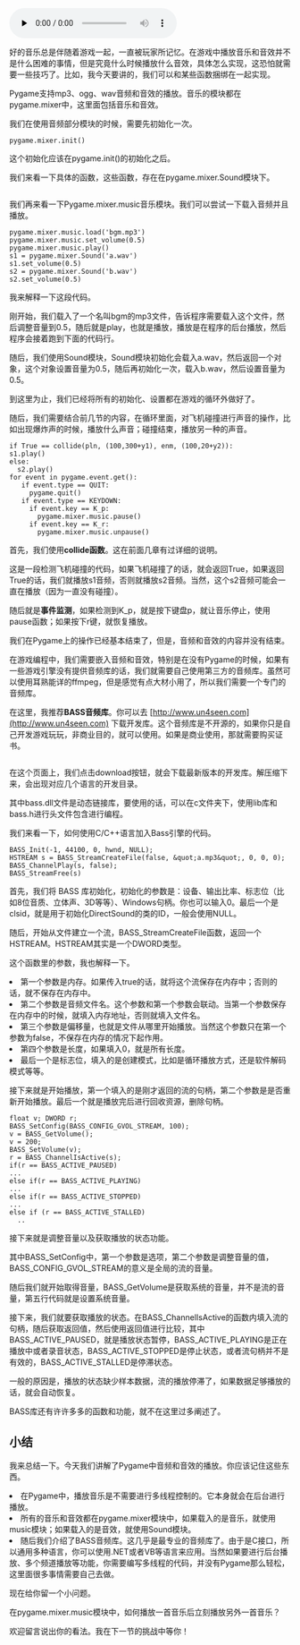 <audio id="audio" title="第15讲 | 如何载入背景音乐和音效？" controls="" preload="none"><source id="mp3" src="https://static001.geekbang.org/resource/audio/d6/68/d6924e7807e48a266c6d8535c4ecd868.mp3"></audio>

好的音乐总是伴随着游戏一起，一直被玩家所记忆。在游戏中播放音乐和音效并不是什么困难的事情，但是究竟什么时候播放什么音效，具体怎么实现，这恐怕就需要一些技巧了。比如，我今天要讲的，我们可以和某些函数捆绑在一起实现。

Pygame支持mp3、ogg、wav音频和音效的播放。音乐的模块都在pygame.mixer中，这里面包括音乐和音效。

我们在使用音频部分模块的时候，需要先初始化一次。

```
pygame.mixer.init()

```

这个初始化应该在pygame.init()的初始化之后。

我们来看一下具体的函数，这些函数，存在在pygame.mixer.Sound模块下。

<img src="https://static001.geekbang.org/resource/image/29/4d/299c0650d736f939189c49b32eb2b54d.jpg" alt="">

我们再来看一下Pygame.mixer.music音乐模块。我们可以尝试一下载入音频并且播放。

```
pygame.mixer.music.load('bgm.mp3')
pygame.mixer.music.set_volume(0.5)
pygame.mixer.music.play()
s1 = pygame.mixer.Sound('a.wav') 
s1.set_volume(0.5)
s2 = pygame.mixer.Sound('b.wav')
s2.set_volume(0.5)

```

我来解释一下这段代码。

刚开始，我们载入了一个名叫bgm的mp3文件，告诉程序需要载入这个文件，然后调整音量到0.5，随后就是play，也就是播放，播放是在程序的后台播放，然后程序会接着跑到下面的代码行。

随后，我们使用Sound模块，Sound模块初始化会载入a.wav，然后返回一个对象，这个对象设置音量为0.5，随后再初始化一次，载入b.wav，然后设置音量为0.5。

到这里为止，我们已经将所有的初始化、设置都在游戏的循环外做好了。

随后，我们需要结合前几节的内容，在循环里面，对飞机碰撞进行声音的操作，比如出现爆炸声的时候，播放什么声音；碰撞结束，播放另一种的声音。

```
if True == collide(pln, (100,300+y1), enm, (100,20+y2)):
s1.play()
else:
  s2.play()
for event in pygame.event.get():
   if event.type == QUIT:
     pygame.quit()
   if event.type == KEYDOWN:
     if event.key == K_p:
       pygame.mixer.music.pause()
     if event.key == K_r:
       pygame.mixer.music.unpause()

```

首先，我们使用**collide函数**。这在前面几章有过详细的说明。

这是一段检测飞机碰撞的代码，如果飞机碰撞了的话，就会返回True，如果返回True的话，我们就播放s1音频，否则就播放s2音频。当然，这个s2音频可能会一直在播放（因为一直没有碰撞）。

随后就是**事件监测**，如果检测到K_p，就是按下键盘p，就让音乐停止，使用pause函数；如果按下r键，就恢复播放。

我们在Pygame上的操作已经基本结束了，但是，音频和音效的内容并没有结束。

在游戏编程中，我们需要嵌入音频和音效，特别是在没有Pygame的时候，如果有一些游戏引擎没有提供音频库的话，我们就需要自己使用第三方的音频库。虽然可以使用耳熟能详的ffmpeg，但是感觉有点大材小用了，所以我们需要一个专门的音频库。

在这里，我推荐**BASS音频库**。你可以去 [http://www.un4seen.com](http://www.un4seen.com) 下载开发库。这个音频库是不开源的，如果你只是自己开发游戏玩玩，非商业目的，就可以使用。如果是商业使用，那就需要购买证书。

<img src="https://static001.geekbang.org/resource/image/90/e2/9022635f73854d8b464a188c585ee6e2.jpg" alt="">

在这个页面上，我们点击download按钮，就会下载最新版本的开发库。解压缩下来，会出现对应几个语言的开发目录。

其中bass.dll文件是动态链接库，要使用的话，可以在c文件夹下，使用lib库和bass.h进行头文件包含进行编程。

我们来看一下，如何使用C/C++语言加入Bass引擎的代码。

```
BASS_Init(-1, 44100, 0, hwnd, NULL);
HSTREAM s = BASS_StreamCreateFile(false, &quot;a.mp3&quot;, 0, 0, 0);
BASS_ChannelPlay(s, false);
BASS_StreamFree(s)

```

首先，我们将 BASS 库初始化，初始化的参数是：设备、输出比率、标志位（比如8位音质、立体声、3D等等）、Windows句柄。你也可以输入0。最后一个是clsid，就是用于初始化DirectSound的类的ID，一般会使用NULL。

随后，开始从文件建立一个流，BASS_StreamCreateFile函数，返回一个HSTREAM。HSTREAM其实是一个DWORD类型。

这个函数里的参数，我也解释一下。

<li>
第一个参数是内存。如果传入true的话，就将这个流保存在内存中；否则的话，就不保存在内存中。
</li>
<li>
第二个参数是音频文件名。这个参数和第一个参数会联动。当第一个参数保存在内存中的时候，就填入内存地址，否则就填入文件名。
</li>
<li>
第三个参数是偏移量，也就是文件从哪里开始播放。当然这个参数只在第一个参数为false，不保存在内存的情况下起作用。
</li>
<li>
第四个参数是长度，如果填入0，就是所有长度。
</li>
<li>
最后一个是标志位，填入的是创建模式，比如是循环播放方式，还是软件解码模式等等。
</li>

接下来就是开始播放，第一个填入的是刚才返回的流的句柄，第二个参数是是否重新开始播放。最后一个就是播放完后进行回收资源，删除句柄。

```
float v; DWORD r;
BASS_SetConfig(BASS_CONFIG_GVOL_STREAM, 100);
v = BASS_GetVolume();
v = 200;
BASS_SetVolume(v);
r = BASS_ChannelIsActive(s);
if(r == BASS_ACTIVE_PAUSED)
...
else if(r == BASS_ACTIVE_PLAYING)
...
else if(r == BASS_ACTIVE_STOPPED)
...
else if (r == BASS_ACTIVE_STALLED)
  ..

```

接下来就是调整音量以及获取播放的状态功能。

其中BASS_SetConfig中，第一个参数是选项，第二个参数是调整音量的值，BASS_CONFIG_GVOL_STREAM的意义是全局的流的音量。

随后我们就开始取得音量，BASS_GetVolume是获取系统的音量，并不是流的音量，第五行代码就是设置系统音量。

接下来，我们就要获取播放的状态。在BASS_ChannelIsActive的函数内填入流的句柄，随后获取返回值，然后使用返回值进行比较，其中BASS_ACTIVE_PAUSED，就是播放状态暂停，BASS_ACTIVE_PLAYING是正在播放中或者录音状态，BASS_ACTIVE_STOPPED是停止状态，或者流句柄并不是有效的，BASS_ACTIVE_STALLED是停滞状态。

一般的原因是，播放的状态缺少样本数据，流的播放停滞了，如果数据足够播放的话，就会自动恢复。

BASS库还有许许多多的函数和功能，就不在这里过多阐述了。

## 小结

我来总结一下。今天我们讲解了Pygame中音频和音效的播放。你应该记住这些东西。

<li>
在Pygame中，播放音乐是不需要进行多线程控制的。它本身就会在后台进行播放。
</li>
<li>
所有的音乐和音效都在pygame.mixer模块中，如果载入的是音乐，就使用music模块；如果载入的是音效，就使用Sound模块。
</li>
<li>
随后我们介绍了BASS音频库。这几乎是最专业的音频库了。由于是C接口，所以通用多种语言，你可以使用.NET或者VB等语言来应用。当然如果要进行后台播放、多个频道播放等功能，你需要编写多线程的代码，并没有Pygame那么轻松，这里面很多事情需要自己去做。
</li>

现在给你留一个小问题。

在pygame.mixer.music模块中，如何播放一首音乐后立刻播放另外一首音乐？

欢迎留言说出你的看法。我在下一节的挑战中等你！
